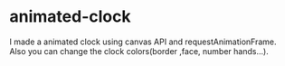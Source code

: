 # animated-clock
I made a animated clock using canvas API and requestAnimationFrame. Also you can change the clock colors(border ,face, number hands...).
